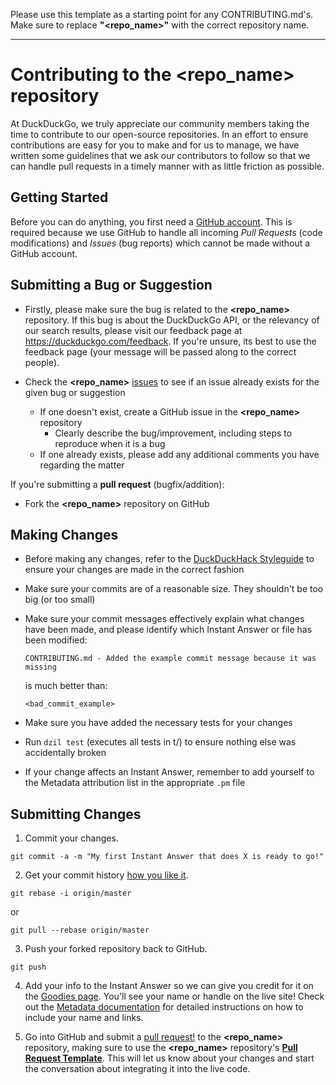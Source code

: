 Please use this template as a starting point for any CONTRIBUTING.md's. Make sure to replace **"\<repo\_name\>"** with the correct repository name.

------

# Contributing to the **\<repo\_name\>** repository

At DuckDuckGo, we truly appreciate our community members taking the time to contribute to our open-source repositories. In an effort to ensure contributions are easy for you to make and for us to manage, we have written some guidelines that we ask our contributors to follow so that we can handle pull requests in a timely manner with as little friction as possible.

## Getting Started

Before you can do anything, you first need a [GitHub account](https://github.com/signup/free). This is required because we use GitHub to handle all incoming *Pull Requests* (code modifications) and *Issues* (bug reports) which cannot be made without a GitHub account.

## Submitting a **Bug** or **Suggestion**

- Firstly, please make sure the bug is related to the **\<repo\_name\>** repository. If this bug is about the DuckDuckGo API, or the relevancy of our search results, please visit our feedback page at <https://duckduckgo.com/feedback>. If you're unsure, its best to use the feedback page (your message will be passed along to the correct people).

- Check the **\<repo\_name\>** [issues](#link-to-issues) to see if an issue already exists for the given bug or suggestion
  - If one doesn't exist, create a GitHub issue in the **\<repo\_name\>** repository
    - Clearly describe the bug/improvement, including steps to reproduce when it is a bug
  - If one already exists, please add any additional comments you have regarding the matter

If you're submitting a **pull request** (bugfix/addition):
- Fork the **\<repo\_name\>** repository on GitHub

## Making Changes

- Before making any changes, refer to the [DuckDuckHack Styleguide](https://dukgo.com/duckduckhack/code_styleguide) to ensure your changes are made in the correct fashion
- Make sure your commits are of a reasonable size. They shouldn't be too big (or too small)
- Make sure your commit messages effectively explain what changes have been made, and please identify which Instant Answer or file has been modified:

  ```shell
  CONTRIBUTING.md - Added the example commit message because it was missing
  ```

  is much better than:

  ```shell
  <bad_commit_example>
  ```

- Make sure you have added the necessary tests for your changes
- Run `dzil test` (executes all tests in t/) to ensure nothing else was accidentally broken
- If your change affects an Instant Answer, remember to add yourself to the Metadata attribution list in the appropriate `.pm` file

## Submitting Changes

1. Commit your changes.

  ```shell
  git commit -a -m "My first Instant Answer that does X is ready to go!"
  ```

2. Get your commit history [how you like it](http://book.git-scm.com/4_interactive_rebasing.html).

  ```shell
  git rebase -i origin/master
  ```

  or

  ```shell
  git pull --rebase origin/master
  ```

3. Push your forked repository back to GitHub.

  ```shell
  git push
  ```

4. Add your info to the Instant Answer so we can give you credit for it on the [Goodies page](https://duckduckgo.com/goodies). You'll see your name or handle on the live site!
Check out the [Metadata documentation](https://dukgo.com/duckduckhack/metadata) for detailed instructions on how to include your name and links.

5. Go into GitHub and submit a [pull request!](http://help.github.com/send-pull-requests/) to the **\<repo\_name\>** repository, making sure to use the **\<repo\_name\>** repository's **[Pull Request Template](#link-to-file)**. This will let us know about your changes and start the conversation about integrating it into the live code.
